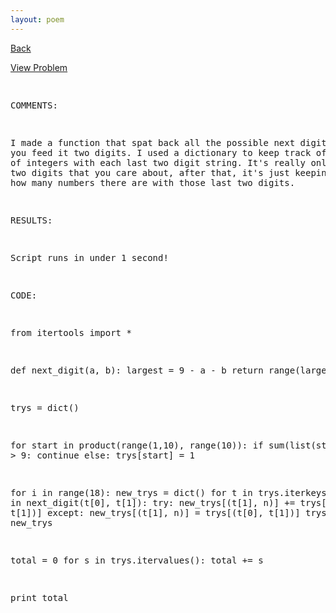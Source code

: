 ```yaml
---
layout: poem
---
```



<html><head><title>Euler - Problem 164</title>
<script type="text/javascript">

  var _gaq = _gaq || [];
  _gaq.push(['_setAccount', 'UA-16960753-5']);
  _gaq.push(['_trackPageview']);

  (function() {
    var ga = document.createElement('script'); ga.type = 'text/javascript'; ga.async = true;
    ga.src = ('https:' == document.location.protocol ? 'https://ssl' : 'http://www') + '.google-analytics.com/ga.js';
    var s = document.getElementsByTagName('script')[0]; s.parentNode.insertBefore(ga, s);
  })();

</script></head><body><p><a href="../index.html">Back</a></p>
<p><a href="http://projecteuler.net/problem=164" target="_blank">View Problem</a></p>
<pre>

COMMENTS:

I made a function that spat back all the possible next digits when you feed it two 
digits. I used a dictionary to keep track of the number of integers with each last 
two digit string. It's really only those last two digits that you care about, after 
that, it's just keeping track of how many numbers there are with those last two 
digits.


RESULTS:

Script runs in under 1 second!


CODE:

from itertools import *

def next_digit(a, b):
	largest = 9 - a - b
	return range(largest+1)


trys = dict()

for start in product(range(1,10), range(10)):
	if sum(list(start)) > 9:
		continue
	else:
		trys[start] = 1


for i in range(18):
	new_trys = dict()
	for t in trys.iterkeys():
		for n in next_digit(t[0], t[1]):
			try:
				new_trys[(t[1], n)] += trys[(t[0], t[1])]
			except:
				new_trys[(t[1], n)] = trys[(t[0], t[1])]
	trys = new_trys


total = 0
for s in trys.itervalues():
	total += s

print total


</pre></body></html>
